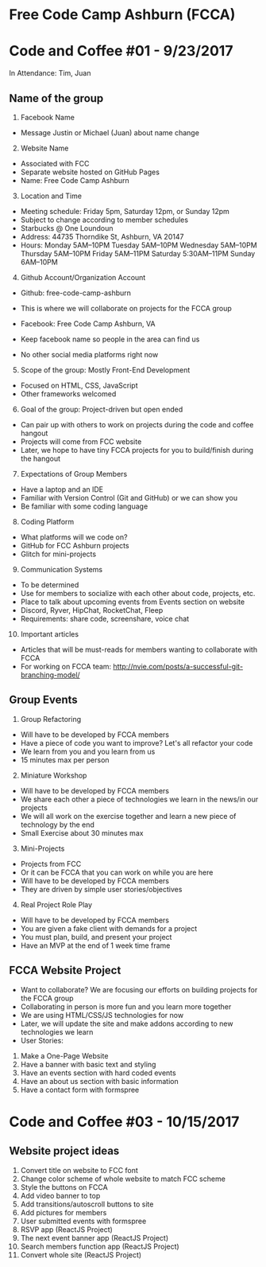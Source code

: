 # Free Code Camp Ashburn (FCCA)
# Code and Coffee #01 - 9/23/2017
In Attendance: Tim, Juan

## Name of the group
1. Facebook Name
- Message Justin or Michael (Juan) about name change

2. Website Name
- Associated with FCC
- Separate website hosted on GitHub Pages
- Name: Free Code Camp Ashburn

3. Location and Time
- Meeting schedule:  Friday 5pm, Saturday 12pm, or Sunday 12pm
- Subject to change according to member schedules
- Starbucks @ One Loundoun
- Address: 44735 Thorndike St, Ashburn, VA 20147
- Hours: 
Monday	5AM–10PM
Tuesday	5AM–10PM
Wednesday	5AM–10PM
Thursday	5AM–10PM
Friday	5AM–11PM
Saturday	5:30AM–11PM
Sunday	6AM–10PM

4. Github Account/Organization Account
- Github: free-code-camp-ashburn
- This is where we will collaborate on projects for the FCCA group

- Facebook: Free Code Camp Ashburn, VA
- Keep facebook name so people in the area can find us

- No other social media platforms right now

5. Scope of the group: Mostly Front-End Development
- Focused on HTML, CSS, JavaScript
- Other frameworks welcomed

6. Goal of the group: Project-driven but open ended
- Can pair up with others to work on projects during the code and coffee hangout
- Projects will come from FCC website
- Later, we hope to have tiny FCCA projects for you to build/finish during the hangout

7. Expectations of Group Members
- Have a laptop and an IDE
- Familiar with Version Control (Git and GitHub) or we can show you
- Be familiar with some coding language

8. Coding Platform
- What platforms will we code on?
- GitHub for FCC Ashburn projects
- Glitch for mini-projects

9. Communication Systems
- To be determined
- Use for members to socialize with each other about code, projects, etc.
- Place to talk about upcoming events from Events section on website
- Discord, Ryver, HipChat, RocketChat, Fleep
- Requirements: share code, screenshare, voice chat

10. Important articles 
- Articles that will be must-reads for members wanting to collaborate with FCCA
- For working on FCCA team: http://nvie.com/posts/a-successful-git-branching-model/

## Group Events
1. Group Refactoring
- Will have to be developed by FCCA members
- Have a piece of code you want to improve? Let's all refactor your code
- We learn from you and you learn from us
- 15 minutes max per person

2. Miniature Workshop
- Will have to be developed by FCCA members
- We share each other a piece of technologies we learn in the news/in our projects
- We will all work on the exercise together and learn a new piece of technology by the end
- Small Exercise about 30 minutes max

3. Mini-Projects
- Projects from FCC
- Or it can be FCCA that you can work on while you are here
- Will have to be developed by FCCA members
- They are driven by simple user stories/objectives

4. Real Project Role Play
- Will have to be developed by FCCA members
- You are given a fake client with demands for a project
- You must plan, build, and present your project
- Have an MVP at the end of 1 week time frame

## FCCA Website Project
- Want to collaborate? We are focusing our efforts on building projects for the FCCA group
- Collaborating in person is more fun and you learn more together
- We are using HTML/CSS/JS technologies for now
- Later, we will update the site and make addons according to new technologies we learn
- User Stories:
1) Make a One-Page Website
2) Have a banner with basic text and styling
3) Have an events section with hard coded events
4) Have an about us section with basic information
5) Have a contact form with formspree

# Code and Coffee #03 - 10/15/2017
## Website project ideas
1. Convert title on website to FCC font
2. Change color scheme of whole website to match FCC scheme
3. Style the buttons on FCCA
4. Add video banner to top
5. Add transitions/autoscroll buttons to site
6. Add pictures for members
7. User submitted events with formspree
8. RSVP app (ReactJS Project)
9. The next event banner app (ReactJS Project)
10. Search members function app (ReactJS Project)
11. Convert whole site (ReactJS Project)